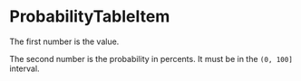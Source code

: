 # ProbabilityTableItem

The first number is the value.

The second number is the probability in percents. It must be in the `(0, 100]` interval.

